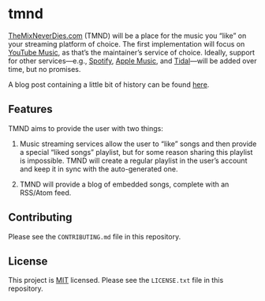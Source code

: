 # tmnd

[TheMixNeverDies.com](https://themixneverdies.com "The Mix Never Dies") (TMND) will be a place for the music you “like” on your streaming platform of choice. The first implementation will focus on [YouTube Music](https://music.youtube.com/ "YouTube Music"), as that’s the maintainer’s service of choice. Ideally, support for other services—e.g., [Spotify](https://spotify.com/ "Spotify"), [Apple Music](https://music.apple.com/ "Apple Music"), and [Tidal](https://tidal.com/ "Tidal")—will be added over time, but no promises.

A blog post containing a little bit of history can be found [here](https://nkantar.com/blog/2022/02/the-mix-has-died/ "The Mix Has Died | Blog | Nik Kantar").


## Features

TMND aims to provide the user with two things:

1. Music streaming services allow the user to “like” songs and then provide a special “liked songs” playlist, but for some reason sharing this playlist is impossible. TMND will create a regular playlist in the user’s account and keep it in sync with the auto-generated one.

2. TMND will provide a blog of embedded songs, complete with an RSS/Atom feed.


## Contributing

Please see the `CONTRIBUTING.md` file in this repository.


## License

This project is [MIT](https://choosealicense.com/licenses/mit/ "MIT License | Choose a License") licensed. Please see the `LICENSE.txt` file in this repository.
